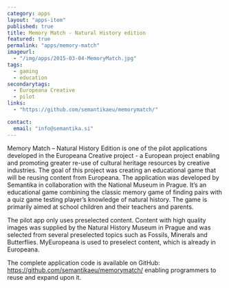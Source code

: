 ```yaml
---
category: apps
layout: "apps-item"
published: true
title: Memory Match - Natural History edition
featured: true
permalink: "apps/memory-match"
imageurl: 
  - "/img/apps/2015-03-04-MemoryMatch.jpg"
tags: 
  - gaming
  - education
secondarytags:
  - Europeana Creative
  - pilot
links: 
  - "https://github.com/semantikaeu/memorymatch/"

contact: 
  email: "info@semantika.si"
---
```



Memory Match – Natural History Edition is one of the pilot applications developed in the Europeana Creative project - a European project enabling and promoting greater re-use of cultural heritage resources by creative industries. The goal of this project was creating an educational game that will be reusing content from Europeana. The application was developed by Semantika in collaboration with the National Museum in Prague. It’s an educational game combining the classic memory game of finding pairs with a quiz game testing player’s knowledge of natural history. The game is primarily aimed at school children and their teachers and parents.

The pilot app only uses preselected content. Content with high quality images was supplied by the Natural History Museum in Prague and was selected from several preselected topics such as Fossils, Minerals and Butterflies. MyEuropeana is used to preselect content, which is already in Europeana.
 
The complete application code is available on GitHub: https://github.com/semantikaeu/memorymatch/ enabling programmers to reuse and expand upon it.
